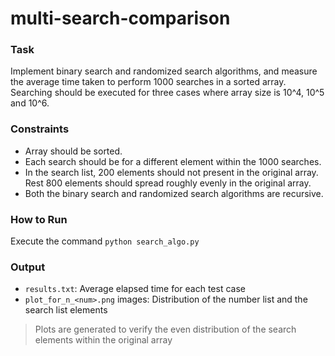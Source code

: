 # multi-search-comparison

### Task
Implement binary search and randomized search algorithms, and measure the average time taken to perform 1000 searches in a sorted array. Searching should be executed for three cases where array size is 10^4, 10^5 and 10^6.

### Constraints
* Array should be sorted.
* Each search should be for a different element within the 1000 searches.
* In the search list, 200 elements should not present in the original array. Rest 800 elements should spread roughly evenly in the original array.
* Both the binary search and randomized search algorithms are recursive.

### How to Run
Execute the command `python search_algo.py`

### Output
* `results.txt`: Average elapsed time for each test case
* `plot_for_n_<num>.png` images: Distribution of the number list and the search list elements
> Plots are generated to verify the even distribution of the search elements within the original array
